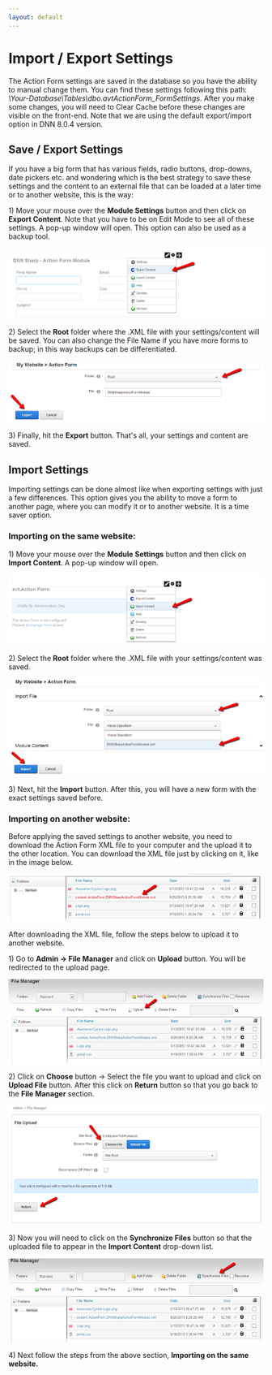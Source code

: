 ```yaml
---
layout: default
---
```


# Import / Export Settings

The Action Form settings are saved in the database so you have the ability to manual change them. You can find these settings following this path:
*\Your-Database\Tables\dbo.avtActionForm_FormSettings*. After you make some changes, you will need to Clear Cache before these changes are visible on the front-end.
Note that we are using the default export/import option in DNN 8.0.4 version.

## Save / Export Settings

If you have a big form that has various fields, radio buttons, drop-downs, date pickers etc. and wondering which is the best strategy to save these settings and the content to an external file that can be loaded at a later time or to another website, this is the way:

1\) Move your mouse over the **Module Settings** button and then click on **Export Content**. Note that you have to be on Edit Mode to see all of these settings. A pop-up window will open. This option can also be used as a backup tool.

![export content](/action-form/assets/export-content.png "Export content")

2\) Select the **Root** folder where the .XML file with your settings/content will be saved. You can also change the File Name if you have more forms to backup; in this way backups can be differentiated.  

![export](/action-form/assets/export.png "Export")

3\) Finally, hit the **Export** button. That's all, your settings and content are saved.

## Import Settings

Importing settings can be done almost like when exporting settings with just a few differences. This option gives you the ability to move a form to another page, where you can modify it or to another website. It is a time saver option.

### Importing on the same website:
  
1\) Move your mouse over the **Module Settings** button and then click on **Import Content**. A pop-up window will open.

![import content](/action-form/assets/import-content.png "import content")

2\) Select the **Root** folder where the .XML file with your settings/content was saved.

![import](/action-form/assets/import.png "import")

3\) Next, hit the **Import** button. After this, you will have a new form with the exact settings saved before.

### Importing on another website:

Before applying the saved settings to another website, you need to download the Action Form XML file to your computer and the upload it to the other location.
You can download the XML file just by clicking on it, like in the image below.

![download xml](/action-form/assets/download-xml.png "download xml")

After downloading the XML file, follow the steps below to upload it to another website.

1\) Go to **Admin -> File Manager** and click on **Upload** button. You will be redirected to the upload page.

![upload](/action-form/assets/upload.png "upload")

2\) Click on **Choose** button -> Select the file you want to upload and click on **Upload File** button. After this click on **Return** button so that you go back to the **File Manager** section.

![chose file](/action-form/assets/chose-file.png "chose file")

3\) Now you will need to click on the **Synchronize Files** button so that the uploaded file to appear in the **Import Content** drop-down list.

![syncronize](/action-form/assets/syncronize.png "syncronize")

4\) Next follow the steps from the above section, **Importing on the same website.**